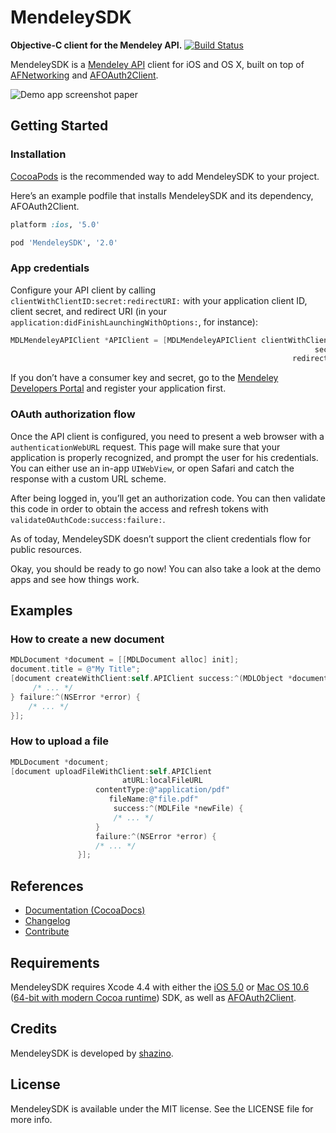 # MendeleySDK
**Objective-C client for the Mendeley API.**
[![Build Status](https://travis-ci.org/shazino/MendeleySDK.png?branch=master)](https://travis-ci.org/shazino/MendeleySDK)

MendeleySDK is a [Mendeley API](http://apidocs.mendeley.com) client for iOS and OS X,
 built on top of [AFNetworking](http://www.github.com/AFNetworking/AFNetworking)
 and [AFOAuth2Client](http://www.github.com/AFNetworking/AFOAuth2Client).

![Demo app screenshot paper](https://github.com/shazino/MendeleySDK/wiki/images/demo-app-screenshot-paper.png) 


## Getting Started

### Installation

[CocoaPods](http://cocoapods.org) is the recommended way to add MendeleySDK to your project.

Here’s an example podfile that installs MendeleySDK and its dependency, AFOAuth2Client. 

```ruby
platform :ios, '5.0'

pod 'MendeleySDK', '2.0'
```

### App credentials

Configure your API client by calling `clientWithClientID:secret:redirectURI:` with your application client ID, client secret, and redirect URI (in your `application:didFinishLaunchingWithOptions:`, for instance):

```objective-c
MDLMendeleyAPIClient *APIClient = [MDLMendeleyAPIClient clientWithClientID:@"###my_client_ID###"
                                                                    secret:@"###my_client_secret###"
                                                               redirectURI:@"###mdl-custom-scheme://oauth?###"];
```

If you don’t have a consumer key and secret, go to the [Mendeley Developers Portal](http://dev.mendeley.com) and register your application first.


### OAuth authorization flow

Once the API client is configured, you need to present a web browser with a `authenticationWebURL` request. This page will make sure that your application is properly recognized, and prompt the user for his credentials. You can either use an in-app `UIWebView`, or open Safari and catch the response with a custom URL scheme. 

After being logged in, you’ll get an authorization code. You can then validate this code in order to obtain the access and refresh tokens with `validateOAuthCode:success:failure:`.

As of today, MendeleySDK doesn’t support the client credentials flow for public resources.

Okay, you should be ready to go now! You can also take a look at the demo apps and see how things work.


## Examples

### How to create a new document

```objective-c
MDLDocument *document = [[MDLDocument alloc] init];
document.title = @"My Title";
[document createWithClient:self.APIClient success:^(MDLObject *document) {
     /* ... */
} failure:^(NSError *error) {
    /* ... */
}];
```

### How to upload a file

```objective-c
MDLDocument *document;
[document uploadFileWithClient:self.APIClient 
                         atURL:localFileURL
                   contentType:@"application/pdf"
                      fileName:@"file.pdf"
                       success:^(MDLFile *newFile) {
                       /* ... */
                   } 
                   failure:^(NSError *error) {
                   /* ... */
               }];
```


## References

- [Documentation (CocoaDocs)](http://cocoadocs.org/docsets/MendeleySDK)
- [Changelog](https://github.com/shazino/MendeleySDK/wiki/Changelog)
- [Contribute](https://github.com/shazino/MendeleySDK/wiki/Contribute)


## Requirements

MendeleySDK requires Xcode 4.4 with either the
 [iOS 5.0](http://developer.apple.com/library/ios/#releasenotes/General/WhatsNewIniPhoneOS/Articles/iOS5.html)
 or [Mac OS 10.6](http://developer.apple.com/library/mac/#releasenotes/MacOSX/WhatsNewInOSX/Articles/MacOSX10_6.html#//apple_ref/doc/uid/TP40008898-SW7)
 ([64-bit with modern Cocoa runtime](https://developer.apple.com/library/mac/#documentation/Cocoa/Conceptual/ObjCRuntimeGuide/Articles/ocrtVersionsPlatforms.html)) SDK,
 as well as [AFOAuth2Client](https://github.com/AFNetworking/AFOAuth2Client).


## Credits

MendeleySDK is developed by [shazino](http://www.shazino.com).


## License

MendeleySDK is available under the MIT license. See the LICENSE file for more info.
